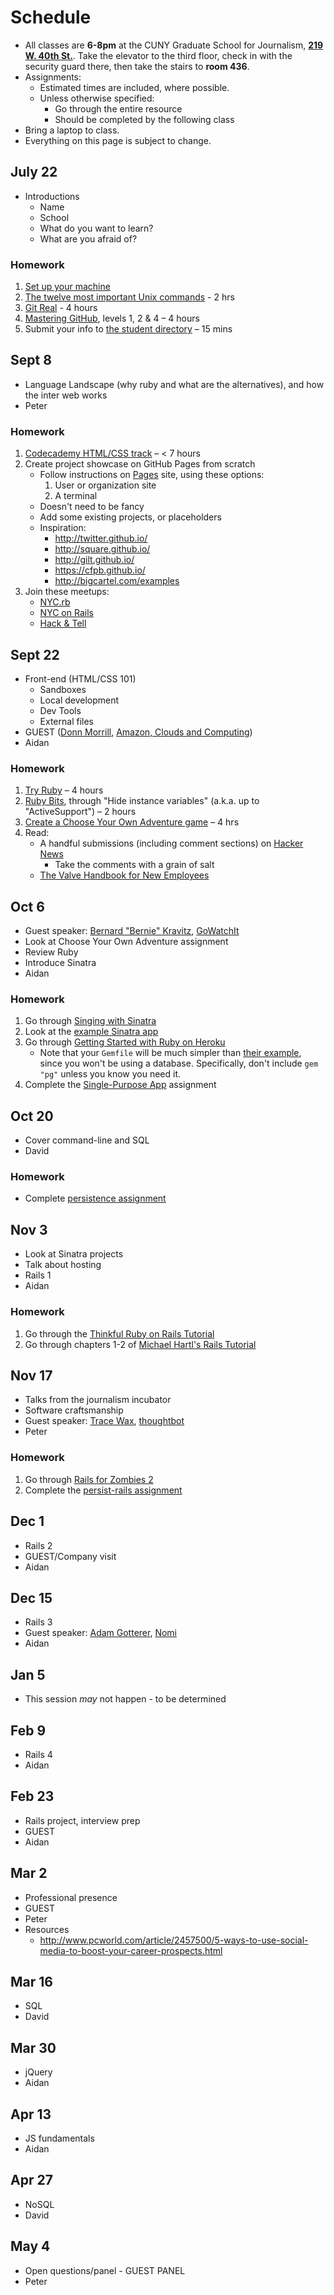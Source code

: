 # Schedule

* All classes are **6-8pm** at the CUNY Graduate School for Journalism, **[219 W. 40th St.](https://www.google.com/maps/preview?ie=UTF-8&fb=1&gl=us&sll=40.755362,-73.988805&sspn=0.0249669,0.0439463&cid=11463841082808986305&q=cuny+graduate+school+of+journalism&ei=FT4OVJaODI7gsASN2YDIBg&ved=0CKIBEPwSMA4)**. Take the elevator to the third floor, check in with the security guard there, then take the stairs to **room 436**.
* Assignments:
    * Estimated times are included, where possible.
    * Unless otherwise specified:
        * Go through the entire resource
        * Should be completed by the following class
* Bring a laptop to class.
* Everything on this page is subject to change.

## July 22

* Introductions
    * Name
    * School
    * What do you want to learn?
    * What are you afraid of?

### Homework

1. [Set up your machine](setup.md)
1. [The twelve most important Unix commands](http://lab.demog.berkeley.edu/Docs/12important/12important.pdf) - 2 hrs
1. [Git Real](https://www.codeschool.com/courses/git-real) - 4 hours
1. [Mastering GitHub](https://www.codeschool.com/courses/mastering-github), levels 1, 2 & 4 – 4 hours
1. Submit your info to [the student directory](https://github.com/cuny-nytech/students) – 15 mins

## Sept 8
* Language Landscape (why ruby and what are the alternatives), and how the inter web works
* Peter

### Homework

1. [Codecademy HTML/CSS track](http://www.codecademy.com/en/tracks/web) – < 7 hours
1. Create project showcase on GitHub Pages from scratch
    * Follow instructions on [Pages](https://pages.github.com/) site, using these options:
        1. User or organization site
        1. A terminal
    * Doesn't need to be fancy
    * Add some existing projects, or placeholders
    * Inspiration:
        * http://twitter.github.io/
        * http://square.github.io/
        * http://gilt.github.io/
        * https://cfpb.github.io/
        * http://bigcartel.com/examples
1. Join these meetups:
    * [NYC.rb](http://www.meetup.com/NYC-rb/)
    * [NYC on Rails](http://www.meetup.com/nyc-on-rails/)
    * [Hack & Tell](http://www.meetup.com/hack-and-tell)

## Sept 22

* Front-end (HTML/CSS 101)
    * Sandboxes
    * Local development
    * Dev Tools
    * External files
* GUEST ([Donn Morrill](http://www.linkedin.com/pub/donn-morrill/3/609/69a), [Amazon, Clouds and Computing](http://aws.amazon.com/))
* Aidan

### Homework

1. [Try Ruby](https://www.codeschool.com/courses/try-ruby) – 4 hours
1. [Ruby Bits](https://www.codeschool.com/courses/ruby-bits), through "Hide instance variables" (a.k.a. up to "ActiveSupport") – 2 hours
1. [Create a Choose Your Own Adventure game](https://github.com/cuny-nytech/adventure) – 4 hrs
1. Read:
    * A handful submissions (including comment sections) on [Hacker News](https://news.ycombinator.com/)
        * Take the comments with a grain of salt
    * [The Valve Handbook for New Employees](http://www.valvesoftware.com/company/Valve_Handbook_LowRes.pdf)

## Oct 6

* Guest speaker: [Bernard "Bernie" Kravitz](http://www.linkedin.com/in/bernardkravitz), [GoWatchIt](http://gowatchit.com/)
* Look at Choose Your Own Adventure assignment
* Review Ruby
* Introduce Sinatra
* Aidan

### Homework

1. Go through [Singing with Sinatra](http://code.tutsplus.com/tutorials/singing-with-sinatra--net-18965)
1. Look at the [example Sinatra app](https://github.com/cuny-nytech/sinatra-example)
1. Go through [Getting Started with Ruby on Heroku](https://devcenter.heroku.com/articles/getting-started-with-ruby)
    * Note that your `Gemfile` will be much simpler than [their example](https://devcenter.heroku.com/articles/getting-started-with-ruby#declare-app-dependencies), since you won't be using a database. Specifically, don't include `gem "pg"` unless you know you need it.
1. Complete the [Single-Purpose App](https://github.com/cuny-nytech/single-purpose) assignment

## Oct 20

* Cover command-line and SQL
* David

### Homework

* Complete [persistence assignment](https://github.com/cuny-nytech/persist)

## Nov 3

* Look at Sinatra projects
* Talk about hosting
* Rails 1
* Aidan

### Homework

1. Go through the [Thinkful Ruby on Rails Tutorial](http://www.thinkful.com/learn/ruby-on-rails-tutorial/)
1. Go through chapters 1-2 of [Michael Hartl's Rails Tutorial](https://www.railstutorial.org/book)

## Nov 17

* Talks from the journalism incubator
* Software craftsmanship
* Guest speaker: [Trace Wax](https://twitter.com/tracedwax), [thoughtbot](http://thoughtbot.com/)
* Peter

### Homework

1. Go through [Rails for Zombies 2](https://www.codeschool.com/courses/rails-for-zombies-2) 
1. Complete the [persist-rails assignment](https://github.com/cuny-nytech/persist-rails)

## Dec 1
* Rails 2
* GUEST/Company visit
* Aidan

## Dec 15
* Rails 3
* Guest speaker: [Adam Gotterer](https://www.linkedin.com/in/agotterer), [Nomi](http://nomi.com/)
* Aidan

## Jan 5
* This session *may* not happen - to be determined

## Feb 9
* Rails 4
* Aidan

## Feb 23
* Rails project, interview prep
* GUEST
* Aidan

## Mar 2
* Professional presence
* GUEST
* Peter
* Resources
  * http://www.pcworld.com/article/2457500/5-ways-to-use-social-media-to-boost-your-career-prospects.html

## Mar 16
* SQL
* David

## Mar 30
* jQuery
* Aidan

## Apr 13
* JS fundamentals
* Aidan

## Apr 27
* NoSQL
* David

## May 4
* Open questions/panel - GUEST PANEL
* Peter
